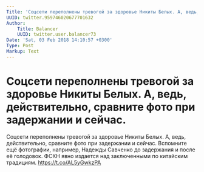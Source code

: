 ```yaml
---
Title: 'Соцсети переполнены тревогой за здоровье Никиты Белых. А, ведь, действительно, сравните фото при задержании и сейчас.'
UUID: twitter.959746020677701632
Author:
    Title: Balancer
    UUID: twitter.user.balancer73
Date: 'Sat, 03 Feb 2018 14:10:57 +0300'
Type: Post
Markup: Text
---
```


# Соцсети переполнены тревогой за здоровье Никиты Белых. А, ведь, действительно, сравните фото при задержании и сейчас.

Соцсети переполнены тревогой за здоровье Никиты Белых. А,
ведь, действительно, сравните фото при задержании и сейчас.
Вспомните ещё фотографии, например, Надежды Савченко до
задержания и после её голодовок. ФСКН явно издается над
заключенными по китайским традициям. https://t.co/AL5yGwkzPA